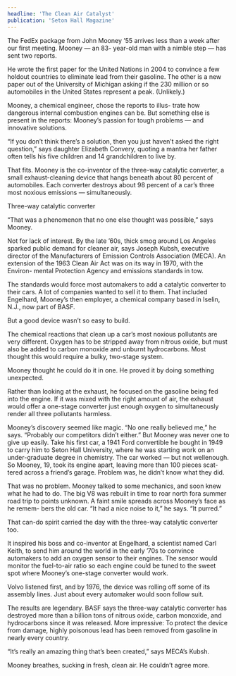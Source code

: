 ```yaml
---
headline: 'The Clean Air Catalyst'
publication: 'Seton Hall Magazine'
---
```


The FedEx package from John Mooney ’55 arrives less than a week after our
first meeting. Mooney — an 83- year-old man with a nimble step — has sent
two reports.

He wrote the first paper for the United Nations in 2004 to convince a few
holdout countries to eliminate lead from their gasoline. The other is a
new paper out of the University of Michigan asking if the 230 million or
so automobiles in the United States represent a peak. (Unlikely.)

Mooney, a chemical engineer, chose the reports to illus- trate how
dangerous internal combustion engines can be. But something else is
present in the reports: Mooney’s passion for tough problems — and
innovative solutions.

“If you don’t think there’s a solution, then you just haven’t asked the
right question,” says daughter Elizabeth Convery, quoting a mantra her
father often tells his five children and 14 grandchildren to live by.

That fits. Mooney is the co-inventor of the three-way catalytic converter,
a small exhaust-cleaning device that hangs beneath about 80 percent of
automobiles. Each converter destroys about 98 percent of a car’s three
most noxious emissions — simultaneously.

Three-way catalytic converter

“That was a phenomenon that no one else thought was possible,” says
Mooney.

Not for lack of interest. By the late ’60s, thick smog around Los Angeles
sparked public demand for cleaner air, says Joseph Kubsh, executive
director of the Manufacturers of Emission Controls Association (MECA). An
extension of the 1963 Clean Air Act was on its way in 1970, with the
Environ- mental Protection Agency and emissions standards in tow.

The standards would force most automakers to add a catalytic converter to
their cars. A lot of companies wanted to sell it to them. That included
Engelhard, Mooney’s then employer, a chemical company based in Iselin,
N.J., now part of BASF.

But a good device wasn’t so easy to build.

The chemical reactions that clean up a car’s most noxious pollutants are
very different. Oxygen has to be stripped away from nitrous oxide, but
must also be added to carbon monoxide and unburnt hydrocarbons. Most
thought this would require a bulky, two-stage system.

Mooney thought he could do it in one. He proved it by doing something
unexpected.

Rather than looking at the exhaust, he focused on the gasoline being fed
into the engine. If it was mixed with the right amount of air, the exhaust
would offer a one-stage converter just enough oxygen to simultaneously
render all three pollutants harmless.

Mooney’s discovery seemed like magic. “No one really believed me,” he
says. “Probably our competitors didn’t either.” But Mooney was never one
to give up easily. Take his first car, a 1941 Ford convertible he bought
in 1949 to carry him to Seton Hall University, where he was starting work
on an under-graduate degree in chemistry. The car worked — but not
wellenough. So Mooney, 19, took its engine apart, leaving more than 100
pieces scat- tered across a friend’s garage. Problem was, he didn’t know
what they did.

That was no problem. Mooney talked to some mechanics, and soon knew what
he had to do. The big V8 was rebuilt in time to roar north fora summer
road trip to points unknown. A faint smile spreads across Mooney’s face as
he remem- bers the old car. “It had a nice noise to it,” he says. “It
purred.”

That can-do spirit carried the day with the three-way catalytic converter
too.

It inspired his boss and co-inventor at Engelhard, a scientist named Carl
Keith, to send him around the world in the early ’70s to convince
automakers to add an oxygen sensor to their engines. The sensor would
monitor the fuel-to-air ratio so each engine could be tuned to the sweet
spot where Mooney’s one-stage converter would work.

Volvo listened first, and by 1976, the device was rolling off some of its
assembly lines. Just about every automaker would soon follow suit.

The results are legendary. BASF says the three-way catalytic converter has
destroyed more than a billion tons of nitrous oxide, carbon monoxide, and
hydrocarbons since it was released. More impressive: To protect the device
from damage, highly poisonous lead has been removed from gasoline in
nearly every country.

“It’s really an amazing thing that’s been created,” says MECA’s Kubsh.

Mooney breathes, sucking in fresh, clean air. He couldn’t agree more.

